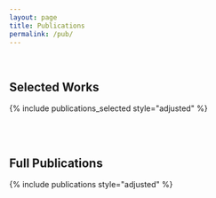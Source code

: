 ```yaml
---
layout: page
title: Publications
permalink: /pub/
---
```


<br>

## Selected Works ##
{% include publications_selected style="adjusted" %}

<br>
<br>

## Full Publications ##
{% include publications style="adjusted" %}

